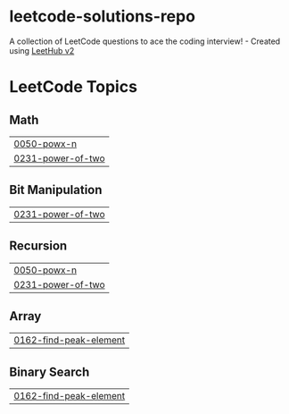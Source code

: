 # leetcode-solutions-repo
A collection of LeetCode questions to ace the coding interview! - Created using [LeetHub v2](https://github.com/arunbhardwaj/LeetHub-2.0)

<!---LeetCode Topics Start-->
# LeetCode Topics
## Math
|  |
| ------- |
| [0050-powx-n](https://github.com/kanishka0411/leetcode-solutions-repo/tree/master/0050-powx-n) |
| [0231-power-of-two](https://github.com/kanishka0411/leetcode-solutions-repo/tree/master/0231-power-of-two) |
## Bit Manipulation
|  |
| ------- |
| [0231-power-of-two](https://github.com/kanishka0411/leetcode-solutions-repo/tree/master/0231-power-of-two) |
## Recursion
|  |
| ------- |
| [0050-powx-n](https://github.com/kanishka0411/leetcode-solutions-repo/tree/master/0050-powx-n) |
| [0231-power-of-two](https://github.com/kanishka0411/leetcode-solutions-repo/tree/master/0231-power-of-two) |
## Array
|  |
| ------- |
| [0162-find-peak-element](https://github.com/kanishka0411/leetcode-solutions-repo/tree/master/0162-find-peak-element) |
## Binary Search
|  |
| ------- |
| [0162-find-peak-element](https://github.com/kanishka0411/leetcode-solutions-repo/tree/master/0162-find-peak-element) |
<!---LeetCode Topics End-->
